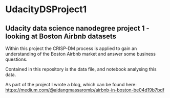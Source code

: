# UdacityDSProject1
## Udacity data science nanodegree project 1 - looking at Boston Airbnb datasets

Within this project the CRISP-DM process is applied to gain an understanding of the Boston Airbnb market and answer some business questions.

Contained in this repository is the data file, and notebook analysing this data.

As part of the project I wrote a blog, which can be found here:
https://medium.com/@aidangmassaromlp/airbnb-in-boston-be04d19b7bdf
